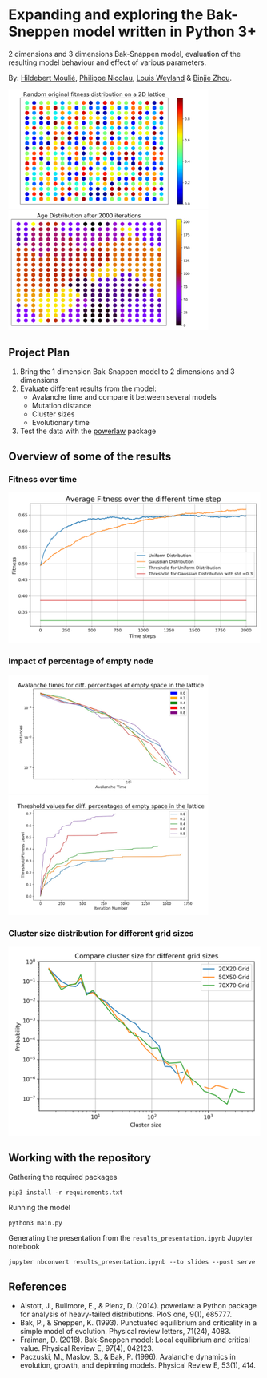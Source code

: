 Expanding and exploring the Bak-Sneppen model written in Python 3+
=========================================
2 dimensions and 3 dimensions Bak-Snappen model, evaluation of the resulting model behaviour and effect of various parameters.

By: [Hildebert Moulié](https://github.com/hildobby), [Philippe Nicolau](https://github.com/PNicolau96), [Louis Weyland](https://github.com/LouisWW) & [Binjie Zhou](https://github.com/binjiezhou).

<p float="left" class="center">
  <img src="https://github.com/hildobby/Complex_System/blob/master/src/figures/lattice_itr%3D1.png" width="400" />
  <img src="https://github.com/hildobby/Complex_System/blob/master/src/figures/lattice-age_itr%3D2000.png" width="400" /> 
</p>

## Project Plan
1. Bring the 1 dimension Bak-Snappen model to 2 dimensions and 3 dimensions
2. Evaluate different results from the model:
    * Avalanche time and compare it between several models
    * Mutation distance
    * Cluster sizes
    * Evolutionary time
3. Test the data with the [powerlaw](https://pypi.org/project/powerlaw/) package

## Overview of some of the results

### Fitness over time
![Fitness over time](https://github.com/hildobby/Complex_System/blob/master/src/figures/average_fitness_s%3D(20%2C%2020)_itr%3D2000_rep%3D10_std%3D0.3.png)

### Impact of percentage of empty node
<p float="left" class="center">
  <img src="https://github.com/hildobby/Complex_System/blob/master/src/figures/avalanche_empy_space_percentage_comparison.png" width="400" />
  <img src="https://github.com/hildobby/Complex_System/blob/master/src/figures/threshold_empy_space_percentage_comparison.png" width="400" /> 
</p>


### Cluster size distribution for different grid sizes
![Cluster size distribution for different grid sizes](https://github.com/hildobby/Complex_System/blob/master/src/figures/cluster-sizes_rep=2000.png)

## Working with the repository

Gathering the required packages
```
pip3 install -r requirements.txt
```

Running the model
```
python3 main.py
```

Generating the presentation from the `results_presentation.ipynb` Jupyter notebook
```
jupyter nbconvert results_presentation.ipynb --to slides --post serve
```

## References
* Alstott, J., Bullmore, E., & Plenz, D. (2014). powerlaw: a Python package for analysis of heavy-tailed distributions. PloS one, 9(1), e85777.
* Bak, P., & Sneppen, K. (1993). Punctuated equilibrium and criticality in a simple model of evolution. Physical review letters, 71(24), 4083.
* Fraiman, D. (2018). Bak-Sneppen model: Local equilibrium and critical value. Physical Review E, 97(4), 042123.
* Paczuski, M., Maslov, S., & Bak, P. (1996). Avalanche dynamics in evolution, growth, and depinning models. Physical Review E, 53(1), 414.
